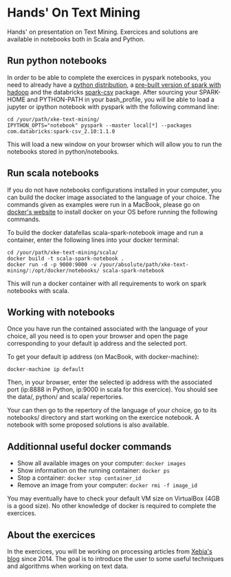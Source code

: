 # Hands' On Text Mining

Hands' on presentation on Text Mining. Exercices and solutions are available in notebooks both in Scala and Python.

## Run python notebooks

In order to be able to complete the exercices in pyspark notebooks, you need to already have a [python distribution](https://www.continuum.io/downloads), a [pre-built version of spark with hadoop](https://spark.apache.org/downloads.html) and the databricks [spark-csv](https://github.com/databricks/spark-csv) package. After sourcing your SPARK-HOME and PYTHON-PATH in your bash_profile, you will be able to load a jupyter or ipython notebook with pyspark with the following command line:

```
cd /your/path/xke-text-mining/
IPYTHON_OPTS="notebook" pyspark --master local[*] --packages com.databricks:spark-csv_2.10:1.1.0
```

This will load a new window on your browser which will allow you to run the notebooks stored in python/notebooks.

## Run scala notebooks

If you do not have notebooks configurations installed in your computer, you can build the docker image associated to the language of your choice. The commands given as examples were run in a MacBook, please go on [docker's website](https://docs.docker.com/installation/) to install docker on your OS before running the following commands.

To build the docker datafellas scala-spark-notebook image and run a container, enter the following lines into your docker terminal:

```
cd /your/path/xke-text-mining/scala/
docker build -t scala-spark-notebook .
docker run -d -p 9000:9000 -v /your/absolute/path/xke-text-mining/:/opt/docker/notebooks/ scala-spark-notebook
```

This will run a docker container with all requirements to work on spark notebooks with scala.

## Working with notebooks

Once you have run the contained associated with the language of your choice, all you need is to open your browser and open the page corresponding to your default ip address and the selected port.

To get your default ip address (on MacBook, with docker-machine):

```
docker-machine ip default
```

Then, in your browser, enter the selected ip address with the associated port (ip:8888 in Python, ip:9000 in scala for this exercice). You should see the data/, python/ and scala/ repertories.

Your can then go to the repertory of the language of your choice, go to its notebooks/ directory and start working on the exercice notebook. A notebook with some proposed solutions is also available.

## Additionnal useful docker commands

* Show all available images on your computer: `docker images`
* Show information on the running container: `docker ps`
* Stop a container: `docker stop container_id`
* Remove an image from your computer: `docker rmi -f image_id`

You may eventually have to check your default VM size on VirtualBox (4GB is a good size). No other knowledge of docker is required to complete the exercices.

## About the exercices

In the exercices, you will be working on processing articles from [Xebia's blog](https://docs.docker.com/installation/) since 2014. The goal is to introduce the user to some useful techniques and algorithms when working on text data.
